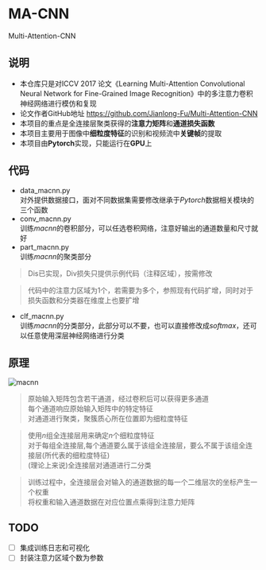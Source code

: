 # MA-CNN
Multi-Attention-CNN
## 说明 
+ 本仓库只是对ICCV 2017 论文《Learning Multi-Attention Convolutional Neural Network for Fine-Grained Image Recognition》中的多注意力卷积神经网络进行模仿和复现  
+ 论文作者GitHub地址 https://github.com/Jianlong-Fu/Multi-Attention-CNN  
+ 本项目的重点是全连接层聚类获得的**注意力矩阵**和**通道损失函数**  
+ 本项目主要用于图像中**细粒度特征**的识别和视频流中**关键帧**的提取  
+ 本项目由**Pytorch**实现，只能运行在**GPU**上
## 代码
+ data_macnn.py  
对外提供数据接口，面对不同数据集需要修改继承于*Pytorch*数据相关模块的三个函数  
+ conv_macnn.py  
训练*macnn*的卷积部分，可以任选卷积网络，注意好输出的通道数量和尺寸就好
+ part_macnn.py  
训练*macnn*的聚类部分  
>Dis已实现，Div损失只提供示例代码（注释区域），按需修改  

>代码中的注意力区域为1个，若需要为多个，参照现有代码扩增，同时对于损失函数和分类器在维度上也要扩增  
+ clf_macnn.py  
训练*macnn*的分类部分，此部分可以不要，也可以直接修改成*softmax*，还可以任意使用深层神经网络进行分类
## 原理  
![macnn](https://img-blog.csdn.net/20180511154450998?watermark/2/text/aHR0cHM6Ly9ibG9nLmNzZG4ubmV0L2VsbGluX3lvdW5n/font/5a6L5L2T/fontsize/400/fill/I0JBQkFCMA==/dissolve/70)
>原始输入矩阵包含若干通道，经过卷积后可以获得更多通道  
>每个通道响应原始输入矩阵中的特定特征  
>对通道进行聚类，聚簇质心所在位置即为细粒度特征  

>使用*n*组全连接层用来确定*n*个细粒度特征  
>对于每组全连接层,每个通道要么属于该组全连接层，要么不属于该组全连接层(所代表的细粒度特征)  
>(理论上来说)全连接层对通道进行二分类

>训练过程中，全连接层会对输入的通道数据的每一个二维层次的坐标产生一个权重  
>将权重和输入通道数据在对应位置点乘得到注意力矩阵  
## TODO  
- [ ] 集成训练日志和可视化  
- [ ] 封装注意力区域个数为参数  
